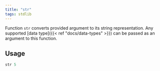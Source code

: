 ```yaml
---
title: "str"
tags: stdlib
---
```


Function `str` converts provided argument to its string representation. Any supported [data type]({{< ref "docs/data-types" >}}) can be passed as an argument to this function.

## Usage
```haskell
str 5
```
